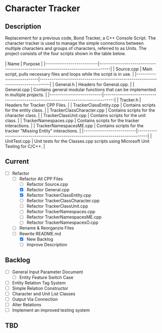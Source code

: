 # Character Tracker
## Description
Replacement for a previous code, Bond Tracker, a C++ Console Script.
The character tracker is used to manage the simple connections between multiple characters and groups of characters, referred to as Units.
The project consists of the four scripts shown in the table below.
<br> <br>
| Name                      | Purpose                                                                           |
|---------------------------|-----------------------------------------------------------------------------------|
| Source.cpp                | Main script, pulls necessary files and loops while the script is in use.          |
|---------------------------|-----------------------------------------------------------------------------------|
| General.h                 | Headers for General.cpp.                                                          |
| General.cpp               | Contains general modular functions that can be implemented in multiple projects.  |
|---------------------------|-----------------------------------------------------------------------------------|
| Tracker.h                 | Headers for Tracker CPP Files.                                                    |
| TrackerClassEntity.cpp    | Contains scripts for the entity class.                                            |
| TrackerClassCharacter.cpp | Contains scripts for the character class.                                         |
| TrackerClassUnit.cpp      | Contains scripts for the unit class.                                              |
| TrackerNamespaces.cpp     | Contains scripts for the tracker interactions.                                    |
| TrackerNamespacesME.cpp   | Contains scripts for the tracker "Missing Entity" interactions.                   |
|---------------------------|-----------------------------------------------------------------------------------|
| UnitTest.cpp              | Unit tests for the Classes.cpp scripts using Microsoft Unit Testing for C/C++.    |

## Current
- [ ] Refactor
	- [ ] Refactor All CPP Files
		- [ ] Refactor Source.cpp
		- [X] Refactor General.cpp
		- [X] Refactor TrackerClassEntity.cpp 
		- [ ] Refactor TrackerClassCharacter.cpp
		- [ ] Refactor TrackerClassUnit.cpp
		- [ ] Refactor TrackerNamespaces.cpp
		- [ ] Refactor TrackerNamespacesME.cpp
		- [ ] Refactor TrackerNamespacesO.cpp
	- [ ] Rename & Reorganzie Files
	- [ ] Rewrite README.md
		- [X] New Backlog
		- [ ] Improve Description

## Backlog
- [ ] General Input Parameter Document
	- [ ] Entity Feature Switch Case
- [ ] Entity Relation Tag System
- [ ] Simple Relation Constructor
- [ ] Character and Unit List Classes
- [ ] Output Via Connection
- [ ] Alter Relations
- [ ] Implement an improved testing system

## TBD
